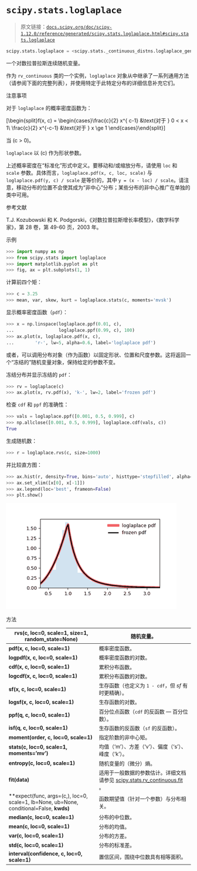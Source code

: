 # `scipy.stats.loglaplace`

> 原文链接：[`docs.scipy.org/doc/scipy-1.12.0/reference/generated/scipy.stats.loglaplace.html#scipy.stats.loglaplace`](https://docs.scipy.org/doc/scipy-1.12.0/reference/generated/scipy.stats.loglaplace.html#scipy.stats.loglaplace)

```py
scipy.stats.loglaplace = <scipy.stats._continuous_distns.loglaplace_gen object>
```

一个对数拉普拉斯连续随机变量。

作为 `rv_continuous` 类的一个实例，`loglaplace` 对象从中继承了一系列通用方法（请参阅下面的完整列表），并使用特定于此特定分布的详细信息补充它们。

注意事项

对于 `loglaplace` 的概率密度函数为：

\[\begin{split}f(x, c) = \begin{cases}\frac{c}{2} x^{ c-1} &\text{对于 } 0 < x < 1\\ \frac{c}{2} x^{-c-1} &\text{对于 } x \ge 1 \end{cases}\end{split}\]

当 \(c > 0\)。

`loglaplace` 以 \(c\) 作为形状参数。

上述概率密度在“标准化”形式中定义。要移动和/或缩放分布，请使用 `loc` 和 `scale` 参数。具体而言，`loglaplace.pdf(x, c, loc, scale)` 与 `loglaplace.pdf(y, c) / scale` 是等价的，其中 `y = (x - loc) / scale`。请注意，移动分布的位置不会使其成为“非中心”分布；某些分布的非中心推广在单独的类中可用。

参考文献

T.J. Kozubowski 和 K. Podgorski，《对数拉普拉斯增长率模型》，《数学科学家》，第 28 卷，第 49-60 页，2003 年。

示例

```py
>>> import numpy as np
>>> from scipy.stats import loglaplace
>>> import matplotlib.pyplot as plt
>>> fig, ax = plt.subplots(1, 1) 
```

计算前四个矩：

```py
>>> c = 3.25
>>> mean, var, skew, kurt = loglaplace.stats(c, moments='mvsk') 
```

显示概率密度函数（`pdf`）：

```py
>>> x = np.linspace(loglaplace.ppf(0.01, c),
...                 loglaplace.ppf(0.99, c), 100)
>>> ax.plot(x, loglaplace.pdf(x, c),
...        'r-', lw=5, alpha=0.6, label='loglaplace pdf') 
```

或者，可以调用分布对象（作为函数）以固定形状、位置和尺度参数。这将返回一个“冻结的”随机变量对象，保持给定的参数不变。

冻结分布并显示冻结的 `pdf`：

```py
>>> rv = loglaplace(c)
>>> ax.plot(x, rv.pdf(x), 'k-', lw=2, label='frozen pdf') 
```

检查 `cdf` 和 `ppf` 的准确性：

```py
>>> vals = loglaplace.ppf([0.001, 0.5, 0.999], c)
>>> np.allclose([0.001, 0.5, 0.999], loglaplace.cdf(vals, c))
True 
```

生成随机数：

```py
>>> r = loglaplace.rvs(c, size=1000) 
```

并比较直方图：

```py
>>> ax.hist(r, density=True, bins='auto', histtype='stepfilled', alpha=0.2)
>>> ax.set_xlim([x[0], x[-1]])
>>> ax.legend(loc='best', frameon=False)
>>> plt.show() 
```

![../../_images/scipy-stats-loglaplace-1.png](img/1c2ffd446bc538afe09d9bf09e41a92c.png)

方法

| **rvs(c, loc=0, scale=1, size=1, random_state=None)** | 随机变量。 |
| --- | --- |
| **pdf(x, c, loc=0, scale=1)** | 概率密度函数。 |
| **logpdf(x, c, loc=0, scale=1)** | 概率密度函数的对数。 |
| **cdf(x, c, loc=0, scale=1)** | 累积分布函数。 |
| **logcdf(x, c, loc=0, scale=1)** | 累积分布函数的对数。 |
| **sf(x, c, loc=0, scale=1)** | 生存函数（也定义为 `1 - cdf`，但 *sf* 有时更精确）。 |
| **logsf(x, c, loc=0, scale=1)** | 生存函数的对数。 |
| **ppf(q, c, loc=0, scale=1)** | 百分位点函数（`cdf` 的反函数 — 百分位数）。 |
| **isf(q, c, loc=0, scale=1)** | 生存函数的反函数（`sf` 的反函数）。 |
| **moment(order, c, loc=0, scale=1)** | 指定阶数的非中心矩。 |
| **stats(c, loc=0, scale=1, moments=’mv’)** | 均值（‘m’）、方差（‘v’）、偏度（‘s’）、峰度（‘k’）。 |
| **entropy(c, loc=0, scale=1)** | 随机变量的（微分）熵。 |
| **fit(data)** | 适用于一般数据的参数估计。详细文档请参见 [scipy.stats.rv_continuous.fit](https://docs.scipy.org/doc/scipy/reference/generated/scipy.stats.rv_continuous.fit.html#scipy.stats.rv_continuous.fit) 。 |
| **expect(func, args=(c,), loc=0, scale=1, lb=None, ub=None, conditional=False, **kwds)** | 函数期望值（针对一个参数）与分布相关。 |
| **median(c, loc=0, scale=1)** | 分布的中位数。 |
| **mean(c, loc=0, scale=1)** | 分布的均值。 |
| **var(c, loc=0, scale=1)** | 分布的方差。 |
| **std(c, loc=0, scale=1)** | 分布的标准差。 |
| **interval(confidence, c, loc=0, scale=1)** | 置信区间，围绕中位数具有相等面积。 |
